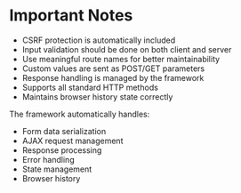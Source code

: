# Important Notes

* CSRF protection is automatically included
* Input validation should be done on both client and server
* Use meaningful route names for better maintainability
* Custom values are sent as POST/GET parameters
* Response handling is managed by the framework
* Supports all standard HTTP methods
* Maintains browser history state correctly

The framework automatically handles:

* Form data serialization
* AJAX request management
* Response processing
* Error handling
* State management
* Browser history
